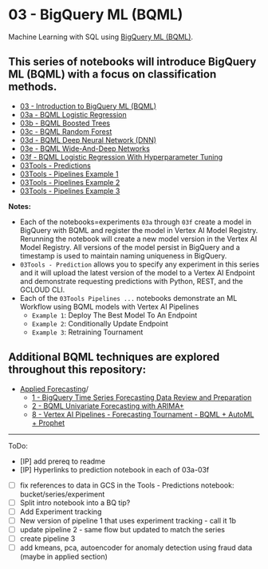 # 03 - BigQuery ML (BQML)
Machine Learning with SQL using [BigQuery ML (BQML)](https://cloud.google.com/bigquery-ml/docs/introduction).

## This series of notebooks will introduce BigQuery ML (BQML) with a focus on classification methods.

- [03 - Introduction to BigQuery ML (BQML)](03%20-%20Introduction%20to%20BigQuery%20ML%20(BQML).ipynb)
- [03a - BQML Logistic Regression](03a%20-%20BQML%20Logistic%20Regression.ipynb)
- [03b - BQML Boosted Trees](03b%20-%20BQML%20Boosted%20Trees.ipynb)
- [03c - BQML Random Forest](03c%20-%20BQML%20Random%20Forest.ipynb)
- [03d - BQML Deep Neural Network (DNN)](03d%20-%20BQML%20Deep%20Neural%20Network%20(DNN).ipynb)
- [03e - BQML Wide-And-Deep Networks](03e%20-%20BQML%20Wide-And-Deep%20Networks.ipynb)
- [03f - BQML Logistic Regression With Hyperparameter Tuning](03f%20-%20BQML%20Logistic%20Regression%20With%20Hyperparameter%20Tuning.ipynb)
- [03Tools - Predictions](03Tools%20-%20Predictions.ipynb)
- [03Tools - Pipelines Example 1](03Tools%20-%20Pipelines%20Example%201.ipynb)
- [03Tools - Pipelines Example 2](03Tools%20-%20Pipelines%20Example%202.ipynb)
- [03Tools - Pipelines Example 3](03Tools%20-%20Pipelines%20Example%203.ipynb)

**Notes:**
- Each of the notebooks=experiments `03a` through `03f` create a model in BigQuery with BQML and register the model in Vertex AI Model Registry.  Rerunning the notebook will create a new model version in the Vertex AI Model Registry.  All versions of the model persist in BigQuery and a timestamp is used to maintain naming uniqueness in BigQuery.
- `03Tools - Prediction` allows you to specify any experiment in this series and it will upload the latest version of the model to a Vertex AI Endpoint and demonstrate requesting predictions with Python, REST, and the GCLOUD CLI.
- Each of the `03Tools Pipelines ...` notebooks demonstrate an ML Workflow using BQML models with Vertex AI Pipelines
    - `Example 1`: Deploy The Best Model To An Endpoint
    - `Example 2`: Conditionally Update Endpoint
    - `Example 3`: Retraining Tournament

## Additional BQML techniques are explored throughout this repository:
- [Applied Forecasting](../Applied%20Forecasting/readme.md)/
    - [1 - BigQuery Time Series Forecasting Data Review and Preparation](../Applied%20Forecasting/1%20-%20BigQuery%20Time%20Series%20Forecasting%20Data%20Review%20and%20Preparation.ipynb)
    - [2 - BQML Univariate Forecasting with ARIMA+](../Applied%20Forecasting/2%20-%20BQML%20Univariate%20Forecasting%20with%20ARIMA+.ipynb)
    - [8 - Vertex AI Pipelines - Forecasting Tournament - BQML + AutoML + Prophet](../Applied%20Forecasting/8%20-%20Vertex%20AI%20Pipelines%20-%20Forecasting%20Tournament%20-%20BQML%20+%20AutoML%20+%20Prophet.ipynb)

---
ToDo:
- [IP] add prereq to readme
- [IP] Hyperlinks to prediction notebook in each of 03a-03f
- [ ] fix references to data in GCS in the Tools - Predictions notebook: bucket/series/experiment
- [ ] Split intro notebook into a BQ tip?
- [ ] Add Experiment tracking
- [ ] New version of pipeline 1 that uses experiment tracking - call it 1b
- [ ] update pipeline 2 - same flow but updated to match the series
- [ ] create pipeline 3
- [ ] add kmeans, pca, autoencoder for anomaly detection using fraud data (maybe in applied section)